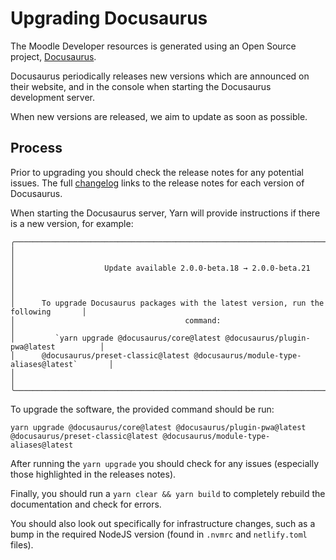 # Upgrading Docusaurus

The Moodle Developer resources is generated using an Open Source project, [Docusaurus](https://docusaurus.io/).

Docusaurus periodically releases new versions which are announced on their website, and in the console when starting the Docusaurus development server.

When new versions are released, we aim to update as soon as possible.

## Process

Prior to upgrading you should check the release notes for any potential issues. The full [changelog](https://docusaurus.io/changelog) links to the release notes for each version of Docusaurus.

When starting the Docusaurus server, Yarn will provide instructions if there is a new version, for example:

```
╭──────────────────────────────────────────────────────────────────────────────────────╮
│                                                                                      │
│                    Update available 2.0.0-beta.18 → 2.0.0-beta.21                    │
│                                                                                      │
│      To upgrade Docusaurus packages with the latest version, run the following       │
│                                      command:                                        │
│         `yarn upgrade @docusaurus/core@latest @docusaurus/plugin-pwa@latest          │
│      @docusaurus/preset-classic@latest @docusaurus/module-type-aliases@latest`       │
│                                                                                      │
╰──────────────────────────────────────────────────────────────────────────────────────╯
```

To upgrade the software, the provided command should be run:

```
yarn upgrade @docusaurus/core@latest @docusaurus/plugin-pwa@latest @docusaurus/preset-classic@latest @docusaurus/module-type-aliases@latest
```

After running the `yarn upgrade` you should check for any issues (especially those highlighted in the releases notes).

Finally, you should run a `yarn clear && yarn build` to completely rebuild the documentation and check for errors.

You should also look out specifically for infrastructure changes, such as a bump
in the required NodeJS version (found in `.nvmrc` and `netlify.toml` files).
